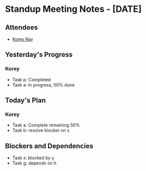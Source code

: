 # Standup Meeting Notes - [DATE]

## Attendees
- [Korey Ray](mailto:kkray@ucsd.edu)

## Yesterday's Progress

### Korey
- Task p: Completed
- Task a: In progress, 50% done

## Today's Plan

### Korey
- Task a: Complete remaining 50%
- Task b: resolve blocker on x

## Blockers and Dependencies
- Task x: blocked by y
- Task g: depends on h